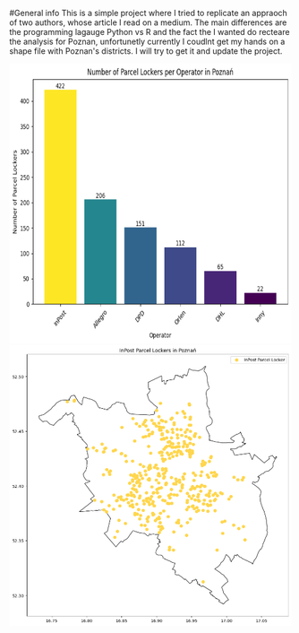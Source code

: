 #General info
This is a simple project where I tried to replicate an appraoch of two authors, whose article I read on a medium. The main differences are the programming lagauge Python vs R and the fact the I wanted do recteare the analysis for Poznan, unfortunetly currently I coudlnt get my hands on a shape file with Poznan's districts. I will try to get it and update the project.

<img src="assets/bar plot.png" width="1000" height="500">
<img src="assets/mapa.png" width="1000" height="500">